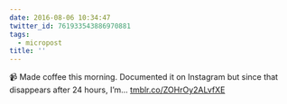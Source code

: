 ```yaml
---
date: 2016-08-06 10:34:47
twitter_id: 761933543886970881
tags:
  - micropost
title: ''
---
```


📹 Made coffee this morning. Documented it on Instagram but since that disappears after 24 hours, I’m... [tmblr.co/ZOHrOy2ALvfXE](https://tmblr.co/ZOHrOy2ALvfXE)
